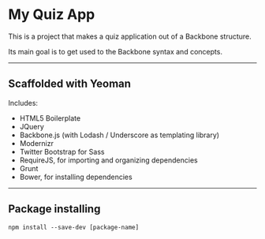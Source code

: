 My Quiz App
===========

This is a project that makes a quiz application out of a Backbone structure.

Its main goal is to get used to the Backbone syntax and concepts.

----------------------
Scaffolded with Yeoman
----------------------

Includes:
- HTML5 Boilerplate
- JQuery
- Backbone.js (with Lodash / Underscore as templating library)
- Modernizr
- Twitter Bootstrap for Sass
- RequireJS, for importing and organizing dependencies
- Grunt
- Bower, for installing dependencies

--------------------------
Package installing
--------------------------

	npm install --save-dev [package-name]

